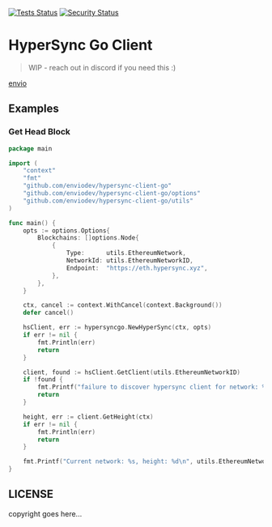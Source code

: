 [![Tests Status](https://github.com/enviodev/hypersync-client-go/actions/workflows/test.yml/badge.svg)](https://github.com/enviodev/hypersync-client-go/actions/workflows/test.yml)
[![Security Status](https://github.com/enviodev/hypersync-client-go/actions/workflows/gosec.yml/badge.svg)](https://github.com/enviodev/hypersync-client-go/actions/workflows/gosec.yml)

# HyperSync Go Client

> WIP - reach out in discord if you need this :)

[envio](https://envio.dev)


## Examples

### Get Head Block

```go
package main

import (
	"context"
	"fmt"
	"github.com/enviodev/hypersync-client-go"
	"github.com/enviodev/hypersync-client-go/options"
	"github.com/enviodev/hypersync-client-go/utils"
)

func main() {
	opts := options.Options{
		Blockchains: []options.Node{
			{
				Type:      utils.EthereumNetwork,
				NetworkId: utils.EthereumNetworkID,
				Endpoint:  "https://eth.hypersync.xyz",
			},
		},
	}

	ctx, cancel := context.WithCancel(context.Background())
	defer cancel()

	hsClient, err := hypersyncgo.NewHyperSync(ctx, opts)
	if err != nil {
		fmt.Println(err)
		return
	}

	client, found := hsClient.GetClient(utils.EthereumNetworkID)
	if !found {
		fmt.Printf("failure to discover hypersync client for network: %d \n", utils.EthereumNetworkID)
		return
	}

	height, err := client.GetHeight(ctx)
	if err != nil {
		fmt.Println(err)
		return
	}

	fmt.Printf("Current network: %s, height: %d\n", utils.EthereumNetworkID, height)
}
```


## LICENSE

copyright goes here...